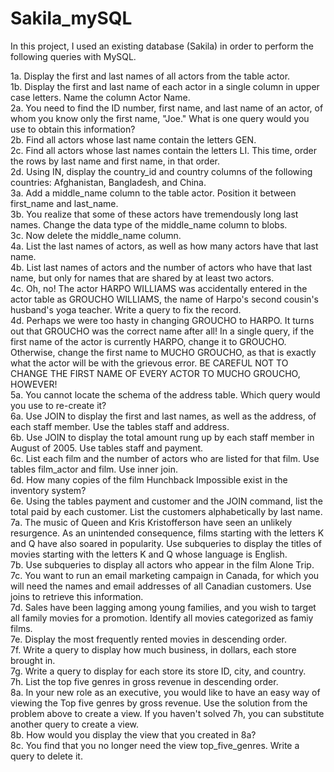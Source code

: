 # Sakila_mySQL

In this project, I used an existing database (Sakila) in order to perform the following queries with MySQL.

1a. Display the first and last names of all actors from the table actor.  
1b. Display the first and last name of each actor in a single column in upper case letters. Name the column Actor Name.   
2a. You need to find the ID number, first name, and last name of an actor, of whom you know only the first name, "Joe." What is one query would you use to obtain this information?  
2b. Find all actors whose last name contain the letters GEN.  
2c. Find all actors whose last names contain the letters LI. This time, order the rows by last name and first name, in that order.  
2d. Using IN, display the country_id and country columns of the following countries: Afghanistan, Bangladesh, and China.  
3a. Add a middle_name column to the table actor. Position it between first_name and last_name.  
3b. You realize that some of these actors have tremendously long last names. Change the data type of the middle_name column to blobs.  
3c. Now delete the middle_name column.  
4a. List the last names of actors, as well as how many actors have that last name.  
4b. List last names of actors and the number of actors who have that last name, but only for names that are shared by at least two actors.  
4c. Oh, no! The actor HARPO WILLIAMS was accidentally entered in the actor table as GROUCHO WILLIAMS, the name of Harpo's second cousin's husband's yoga teacher. Write a query to fix the record.  
4d. Perhaps we were too hasty in changing GROUCHO to HARPO. It turns out that GROUCHO was the correct name after all! In a single query, if the first name of the actor is currently HARPO, change it to GROUCHO. Otherwise, change the first name to MUCHO GROUCHO, as that is exactly what the actor will be with the grievous error. BE CAREFUL NOT TO CHANGE THE FIRST NAME OF EVERY ACTOR TO MUCHO GROUCHO, HOWEVER!  
5a. You cannot locate the schema of the address table. Which query would you use to re-create it?  
6a. Use JOIN to display the first and last names, as well as the address, of each staff member. Use the tables staff and address.  
6b. Use JOIN to display the total amount rung up by each staff member in August of 2005. Use tables staff and payment.  
6c. List each film and the number of actors who are listed for that film. Use tables film_actor and film. Use inner join.  
6d. How many copies of the film Hunchback Impossible exist in the inventory system?  
6e. Using the tables payment and customer and the JOIN command, list the total paid by each customer. List the customers alphabetically by last name.  
7a. The music of Queen and Kris Kristofferson have seen an unlikely resurgence. As an unintended consequence, films starting with the letters K and Q have also soared in popularity. Use subqueries to display the titles of movies starting with the letters K and Q whose language is English.   
7b. Use subqueries to display all actors who appear in the film Alone Trip.  
7c. You want to run an email marketing campaign in Canada, for which you will need the names and email addresses of all Canadian customers. Use joins to retrieve this information.  
7d. Sales have been lagging among young families, and you wish to target all family movies for a promotion. Identify all movies categorized as famiy films.  
7e. Display the most frequently rented movies in descending order.  
7f. Write a query to display how much business, in dollars, each store brought in.  
7g. Write a query to display for each store its store ID, city, and country.  
7h. List the top five genres in gross revenue in descending order.  
8a. In your new role as an executive, you would like to have an easy way of viewing the Top five genres by gross revenue. Use the solution from the problem above to create a view. If you haven't solved 7h, you can substitute another query to create a view.  
8b. How would you display the view that you created in 8a?  
8c. You find that you no longer need the view top_five_genres. Write a query to delete it.  

